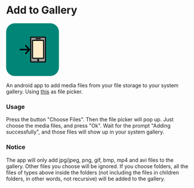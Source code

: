 # Add to Gallery

![Icon](./AddtoGallery.svg)



An android app to add media files from your file storage to your system gallery. Using [this](https://github.com/TutorialsAndroid/FilePicker) as file picker.

### Usage

Press the button "Choose Files". Then the file picker will pop up. Just choose the media files, and press "Ok". Wait for the prompt "Adding successfully", and those files will show up in your system gallery.

### Notice

The app will only add jpg/jpeg, png, gif, bmp, mp4 and avi files to the gallery. Other files you choose will be ignored. If you choose folders, all the files of types above inside the folders (not including the files in children folders, in other words, not recursive) will be added to the gallery.

